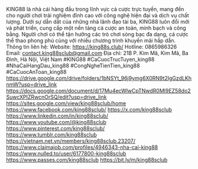 KING88 là nhà cái hàng đầu trong lĩnh vực cá cược trực tuyến, mang đến cho người chơi trải nghiệm đỉnh cao với công nghệ hiện đại và dịch vụ chất lượng. Dưới sự dẫn dắt của những nhà lãnh đạo tài ba, KING88 luôn đổi mới và phát triển, cung cấp một nền tảng cá cược an toàn, minh bạch và công bằng. Người chơi có thể tận hưởng các trò chơi sòng bạc đa dạng, cá cược thể thao phong phú cùng với nhiều chương trình khuyến mãi hấp dẫn. 
Thông tin liên hệ:
Website: https://king88s.club/
Hotline: 0865986326
Email: contact.king88sclub@gmail.com
Địa chỉ: 21B P. Kim Mã, Kim Mã, Ba Đình, Hà Nội, Việt Nam
#KING88 #CaCuocTrucTuyen_king88 #NhaCaiHangDau_king88 #CongNgheTienTien_king88 #CaCuocAnToan_king88 
https://drive.google.com/drive/folders/1bNSYt_96j9ymg6X0RN9t2IgGzdLKhnmW?usp=drive_link
https://docs.google.com/document/d/17Mu4ecWlwCpTNwdR0Ml9EZ58do2SuwcXPIZRwcnOrSQ/edit?usp=drive_link
https://sites.google.com/view/king88sclub/home
https://www.facebook.com/king88sclub/
https://x.com/king88sclub
https://www.linkedin.com/in/king88sclub/
https://www.youtube.com/@king88sclub
https://www.pinterest.com/king88sclub/
https://www.tumblr.com/king88sclub
https://vietnam.net.vn/members/king88sclub.23207/
https://www.claimajob.com/profiles/4946343-nha-cai-king88
https://www.nulled.to/user/6177800-king88sclub
https://www.passes.com/king88sclub
https://bit.ly/m/king88sclub